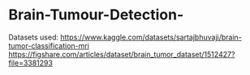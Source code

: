 # Brain-Tumour-Detection-
Datasets used:
https://www.kaggle.com/datasets/sartajbhuvaji/brain-tumor-classification-mri
https://figshare.com/articles/dataset/brain_tumor_dataset/1512427?file=3381293
